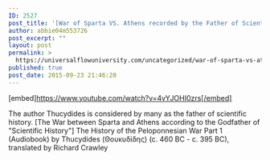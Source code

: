 ```yaml
---
ID: 2527
post_title: '[War of Sparta VS. Athens recorded by the Father of Scientific History] Peloponnesian War Part 1'
author: abbie04m553726
post_excerpt: ""
layout: post
permalink: >
  https://universalflowuniversity.com/uncategorized/war-of-sparta-vs-athens-recorded-by-the-father-of-scientific-history-peloponnesian-war-part-1/
published: true
post_date: 2015-09-23 21:46:20
---
```

[embed]https://www.youtube.com/watch?v=4vYJOHI0zrs[/embed]<br>
<p>The author Thucydides is considered by many as the father of scientific history. 
[The War between Sparta and Athens according to the Godfather of "Scientific History"] The History of the Peloponnesian War Part 1 (Audiobook)
by Thucydides (Θουκυδίδης) (c. 460 BC - c. 395 BC), translated by Richard Crawley</p>